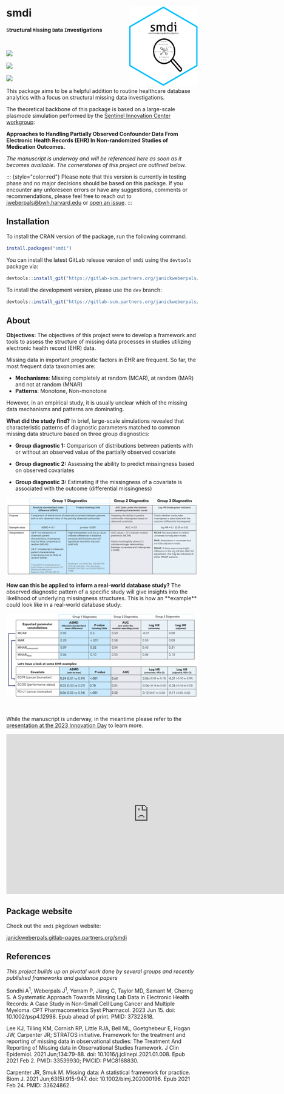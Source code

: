 # smdi <img src="./man/figures/smdi_hexagon.png" align="right" width="180"/>

<style>
p.comment {
background-color: #DBDBDB;
padding: 10px;
border: 1px solid black;
margin-left: 25px;
border-radius: 5px;
font-style: italic;
}
</style>

**`S`tructural `M`issing `D`ata `I`nvestigations**

 ⁠<!-- badges: start -->

![](https://gitlab-scm.partners.org/janickweberpals/smdi/badges/main/pipeline.svg)

![](https://www.r-pkg.org/badges/version/smdi)

![](https://cranlogs.r-pkg.org/badges/smdi)

<!-- badges: end -->

This package aims to be a helpful addition to routine healthcare database analytics with a focus on structural missing data investigations.

The theoretical backbone of this package is based on a large-scale plasmode simulation performed by the [Sentinel Innovation Center workgroup](https://www.sentinelinitiative.org/methods-data-tools/methods/approaches-handling-partially-observed-confounder-data-electronic-health):

**Approaches to Handling Partially Observed Confounder Data From Electronic Health Records (EHR) In Non-randomized Studies of Medication Outcomes.**

*The manuscript is underway and will be referenced here as soon as it becomes available. The cornerstones of this project are outlined below.*

::: {style="color:red"}
Please note that this version is currently in testing phase and no major decisions should be based on this package. If you encounter any unforeseen errors or have any suggestions, comments or recommendations, please feel free to reach out to [jweberpals\@bwh.harvard.edu](mailto:jweberpals@bwh.harvard.edu) or [open an issue](https://gitlab-scm.partners.org/janickweberpals/smdi/-/issues).
:::

## Installation

To install the CRAN version of the package, run the following command:

``` r
install.packages("smdi")
```

You can install the latest GitLab release version of `smdi` using the `devtools` package via:

``` r
devtools::install_git("https://gitlab-scm.partners.org/janickweberpals/smdi.git")
```

To install the development version, please use the `dev` branch:

``` r
devtools::install_git("https://gitlab-scm.partners.org/janickweberpals/smdi.git", ref = "dev")
```

## About

<div class="alert alert-info">
<strong>Objectives:</strong> The objectives of this project were to develop a framework and tools to assess the structure of missing data processes in studies utilizing electronic health record (EHR) data.
</div>

Missing data in important prognostic factors in EHR are frequent. So far, the most frequent data taxonomies are:

- **Mechanisms**: Missing completely at random (MCAR), at random (MAR) and not at random (MNAR)
- **Patterns**: Monotone, Non-monotone

However, in an empirical study, it is usually unclear which of the missing data mechanisms and patterns are dominating.

<div class="alert alert-info">
  <strong>What did the study find?</strong> In brief, large-scale simulations revealed that characteristic patterns of diagnostic parameters matched to common missing data structure based on three group diagnostics:
</div>

-   **Group diagnostic 1:** Comparison of distributions between patients with or without an observed value of the partially observed covariate

-   **Group diagnostic 2:** Assessing the ability to predict missingness based on observed covariates

-   **Group diagnostic 3:** Estimating if the missingness of a covariate is associated with the outcome (differential missingness)

![**Table 1.** Overview three group diagnostics](./vignettes/smdi_diagnose_table.png)

<div class="alert alert-info">
  <strong>How can this be applied to inform a real-world database study?</strong> The observed diagnostic pattern of a specific study will give insights into the likelihood of underlying missingness structures. This is how an **example** could look like in a real-world database study:
</div>

![**Table 2.** Example of how `smdi` diagnostics can be applied to give insights into the likelihood of underlying missingness structures in a real-world database study.](./vignettes/smdi_examples.png)

<br>

While the manuscript is underway, in the meantime please refer to the [presentation at the 2023 Innovation Day](https://www.youtube.com/embed/Dml_AP0ohTY?start=7376) to learn more.

<iframe width="750" height="421.875" src="https://www.youtube.com/embed/Dml_AP0ohTY?start=7376" title="YouTube video player" frameborder="0" allow="accelerometer; autoplay; clipboard-write; encrypted-media; gyroscope; picture-in-picture; web-share" allowfullscreen></iframe>

## Package website

Check out the `smdi` pkgdown website:

[janickweberpals.gitlab-pages.partners.org/smdi](https://janickweberpals.gitlab-pages.partners.org/smdi)

## References

*This project builds up on pivotal work done by several groups and recently published frameworks and guidance papers*

Sondhi A$^1$, Weberpals J$^1$, Yerram P, Jiang C, Taylor MD, Samant M, Cherng S. A Systematic Approach Towards Missing Lab Data in Electronic Health Records: A Case Study in Non-Small Cell Lung Cancer and Multiple Myeloma. CPT Pharmacometrics Syst Pharmacol. 2023 Jun 15. doi: 10.1002/psp4.12998. Epub ahead of print. PMID: 37322818.

Lee KJ, Tilling KM, Cornish RP, Little RJA, Bell ML, Goetghebeur E, Hogan JW, Carpenter JR; STRATOS initiative. Framework for the treatment and reporting of missing data in observational studies: The Treatment And Reporting of Missing data in Observational Studies framework. J Clin Epidemiol. 2021 Jun;134:79-88. doi: 10.1016/j.jclinepi.2021.01.008. Epub 2021 Feb 2. PMID: 33539930; PMCID: PMC8168830.

Carpenter JR, Smuk M. Missing data: A statistical framework for practice. Biom J. 2021 Jun;63(5):915-947. doi: 10.1002/bimj.202000196. Epub 2021 Feb 24. PMID: 33624862.
